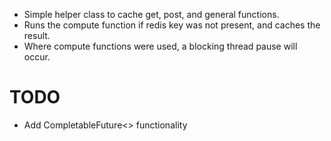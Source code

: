 * Simple helper class to cache get, post, and general functions.
* Runs the compute function if redis key was not present, and caches the result.
* Where compute functions were used, a blocking thread pause will occur.

# TODO
* Add CompletableFuture<> functionality

